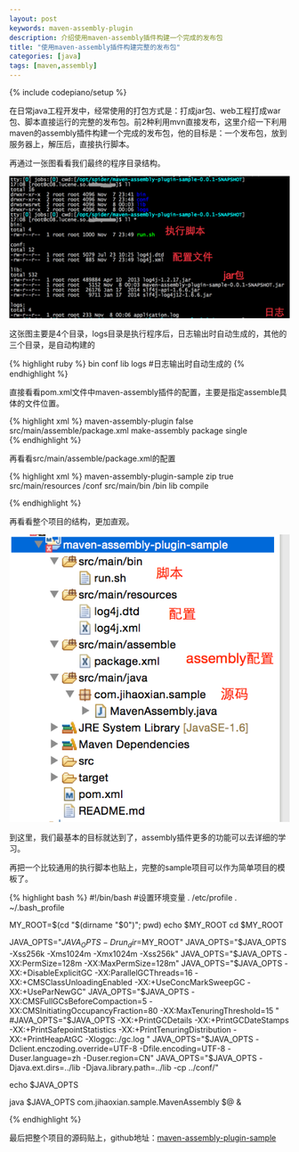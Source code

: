 ```yaml
---
layout: post
keywords: maven-assembly-plugin
description: 介绍使用maven-assembly插件构建一个完成的发布包
title: "使用maven-assembly插件构建完整的发布包"
categories: [java]
tags: [maven,assembly]
---
```

{% include codepiano/setup %}

在日常java工程开发中，经常使用的打包方式是：打成jar包、web工程打成war包、脚本直接运行的完整的发布包。前2种利用mvn直接发布，这里介绍一下利用maven的assembly插件构建一个完成的发布包，他的目标是：一个发布包，放到服务器上，解压后，直接执行脚本。

再通过一张图看看我们最终的程序目录结构。

<img src="/image/20141108-1@2x.png" />

这张图主要是4个目录，logs目录是执行程序后，日志输出时自动生成的，其他的三个目录，是自动构建的

{% highlight ruby %}
bin
conf 
lib
logs #日志输出时自动生成的
{% endhighlight %}

直接看看pom.xml文件中maven-assembly插件的配置，主要是指定assemble具体的文件位置。

{% highlight xml %}
<plugin>
    <artifactId>maven-assembly-plugin</artifactId>
    <configuration>
        <appendAssemblyId>false</appendAssemblyId>
        <descriptors>
            <descriptor>src/main/assemble/package.xml</descriptor><!-- 这里是具体配置文件的位置 -->
        </descriptors>
    </configuration>
    <executions>
        <execution>
            <id>make-assembly</id>
            <phase>package</phase>
            <goals>
                <goal>single</goal><!-- 只运行一次 -->  
            </goals>
        </execution>
    </executions>
</plugin>
{% endhighlight %}

再看看src/main/assemble/package.xml的配置

{% highlight xml %}
<assembly xmlns="http://maven.apache.org/POM/4.0.0" xmlns:xsi="http://www.w3.org/2001/XMLSchema-instance"
    xsi:schemaLocation="http://maven.apache.org/POM/4.0.0 http://maven.apache.org/xsd/assembly-1.0.0.xsd">
    <id>maven-assembly-plugin-sample</id>
    <formats>
        <format>zip</format><!-- 文件类型。支持：zip;gz;tar;tar.gz;tar.bz2 -->
    </formats>
    <includeBaseDirectory>true</includeBaseDirectory><!-- 压缩包是否包含项目本身的文件夹 -->
    <fileSets>
        <fileSet>
            <directory>src/main/resources</directory><!-- 将项目中的文件输出到发布包的目录。这里是将resources目录下的配置文件输出到conf目录下 -->
            <outputDirectory>/conf</outputDirectory>
        </fileSet>
        <fileSet>
            <directory>src/main/bin</directory><!-- 这里放的是执行脚本 -->
            <outputDirectory>/bin</outputDirectory>
        </fileSet>
    </fileSets>
    <dependencySets>
        <dependencySet><!-- 将依赖的jar输出到lib目录下 -->
            <outputDirectory>lib</outputDirectory>
            <scope>compile</scope>
        </dependencySet>
    </dependencySets>
</assembly>

{% endhighlight %}

再看看整个项目的结构，更加直观。

<img src="/image/20141108-2@2x.png" />

到这里，我们最基本的目标就达到了，assembly插件更多的功能可以去详细的学习。

再把一个比较通用的执行脚本也贴上，完整的sample项目可以作为简单项目的模板了。

{% highlight bash %}
#!/bin/bash
#设置环境变量
. /etc/profile
. ~/.bash_profile

MY_ROOT=$(cd "$(dirname "$0")"; pwd)
echo $MY_ROOT
cd $MY_ROOT

JAVA_OPTS="$JAVA_OPTS -Drun_dir=$MY_ROOT"
JAVA_OPTS="$JAVA_OPTS -Xss256k -Xms1024m -Xmx1024m -Xss256k"
JAVA_OPTS="$JAVA_OPTS -XX:PermSize=128m -XX:MaxPermSize=128m"
JAVA_OPTS="$JAVA_OPTS -XX:+DisableExplicitGC -XX:ParallelGCThreads=16 -XX:+CMSClassUnloadingEnabled -XX:+UseConcMarkSweepGC -XX:+UseParNewGC"
JAVA_OPTS="$JAVA_OPTS -XX:CMSFullGCsBeforeCompaction=5 -XX:CMSInitiatingOccupancyFraction=80 -XX:MaxTenuringThreshold=15 "
#JAVA_OPTS="$JAVA_OPTS -XX:+PrintGCDetails -XX:+PrintGCDateStamps -XX:+PrintSafepointStatistics -XX:+PrintTenuringDistribution -XX:+PrintHeapAtGC -Xloggc:./gc.log "
JAVA_OPTS="$JAVA_OPTS -Dclient.enczoding.override=UTF-8 -Dfile.encoding=UTF-8 -Duser.language=zh -Duser.region=CN"
JAVA_OPTS="$JAVA_OPTS -Djava.ext.dirs=../lib -Djava.library.path=../lib -cp ../conf/"

echo $JAVA_OPTS

java $JAVA_OPTS com.jihaoxian.sample.MavenAssembly $@ &

{% endhighlight %}


最后把整个项目的源码贴上，github地址：[maven-assembly-plugin-sample](https://github.com/aiter/maven-assembly-plugin-sample)


